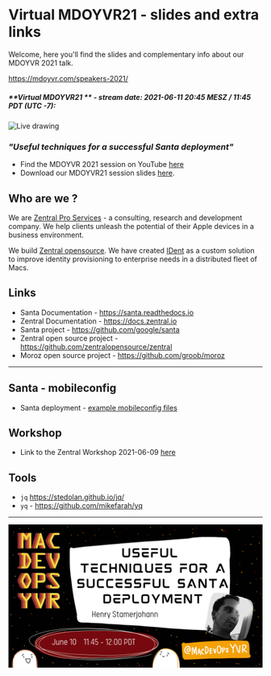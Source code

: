 # Virtual MDOYVR21 - slides and extra links

Welcome, here you'll find the slides and complementary info about our MDOYVR 2021 talk.

<https://mdoyvr.com/speakers-2021/>

##### **Virtual MDOYVR21 ** - stream date: 2021-06-11 20:45 MESZ / 11:45 PDT (UTC -7):

![Live drawing](img/MacDevOpsYVR_drawing.jpg)

### _"Useful techniques for a successful Santa deployment"_

- Find the MDOYVR 2021 session on YouTube [here](https://www.youtube.com/watch?v=bojJFAFxkOY&list=PLOpBG-mD9ZjGUqexCPJaMr2NAl4MV-nn6&index=21)
- Download our MDOYVR21 session slides [here](./pdf/MDOYVR21_santa_deployment.pdf).

## Who are we ?

We are [Zentral Pro Services](https://www.zentral.pro/) - a consulting, research and development company.
We help clients unleash the potential of their Apple devices in a business environment.

We build [Zentral opensource](https://github.com/zentralopensource/zentral/zentral).
We have created [IDent](https://www.ident.help) as a custom solution to improve identity provisioning to enterprise needs in a distributed fleet of Macs.

## Links


- Santa Documentation - <https://santa.readthedocs.io>
- Zentral Documentation - <https://docs.zentral.io>
- Santa project - <https://github.com/google/santa> 
- Zentral open source project - <https://github.com/zentralopensource/zentral>
- Moroz open source project - <https://github.com/groob/moroz>

---

## Santa - mobileconfig

- Santa deployment - [example mobileconfig files](https://github.com/google/santa/tree/ad1868a50fb88b7741e596f6ddf26843921edd27/docs/deployment)

## Workshop

- Link to the Zentral Workshop 2021-06-09 [here](https://www.youtube.com/watch?v=1clfgMV0qSg&list=PLOpBG-mD9ZjGUqexCPJaMr2NAl4MV-nn6)

## Tools

- `jq` <https://stedolan.github.io/jq/>
- `yq` - <https://github.com/mikefarah/yq>

---

![Useful techniques for a successful Santa deployment](img/session_intro.png)
